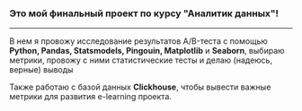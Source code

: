 ###  Это мой финальный проект по курсу "Аналитик данных"!
***
В нем я провожу исследование результатов A/B-теста с помощью **Python, Pandas, Statsmodels, Pingouin, Matplotlib** и **Seaborn**, выбираю метрики, провожу с ними статистические тесты и делаю (надеюсь, верные) выводы

Также работаю с базой данных **Clickhouse**, чтобы вывести важные метрики для развития e-learning проекта.

